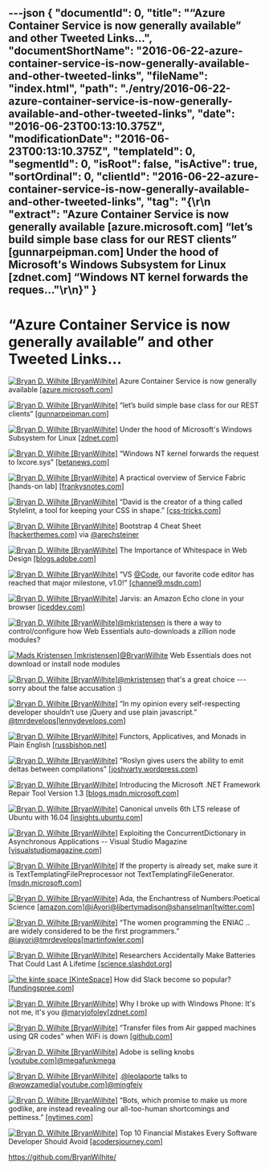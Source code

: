 ---json
{
  "documentId": 0,
  "title": "“Azure Container Service is now generally available” and other Tweeted Links…",
  "documentShortName": "2016-06-22-azure-container-service-is-now-generally-available-and-other-tweeted-links",
  "fileName": "index.html",
  "path": "./entry/2016-06-22-azure-container-service-is-now-generally-available-and-other-tweeted-links",
  "date": "2016-06-23T00:13:10.375Z",
  "modificationDate": "2016-06-23T00:13:10.375Z",
  "templateId": 0,
  "segmentId": 0,
  "isRoot": false,
  "isActive": true,
  "sortOrdinal": 0,
  "clientId": "2016-06-22-azure-container-service-is-now-generally-available-and-other-tweeted-links",
  "tag": "{\r\n  \"extract\": \"Azure Container Service is now generally available [azure.microsoft.com] “let’s build simple base class for our REST clients” [gunnarpeipman.com] Under the hood of Microsoft's Windows Subsystem for Linux [zdnet.com] “Windows NT kernel forwards the reques...\"\r\n}"
}
---

# “Azure Container Service is now generally available” and other Tweeted Links…

[<img alt="Bryan D. Wilhite [BryanWilhite]" src="https://songhay.blob.core.windows.net/shared-social-twitter/BryanWilhite.jpeg">](http://songhayblog.azurewebsites.net/ "Bryan D. Wilhite [BryanWilhite]") Azure Container Service is now generally available [[azure.microsoft.com]](https://azure.microsoft.com/en-us/blog/azure-container-service-is-now-generally-available/)

[<img alt="Bryan D. Wilhite [BryanWilhite]" src="https://songhay.blob.core.windows.net/shared-social-twitter/BryanWilhite.jpeg">](http://songhayblog.azurewebsites.net/ "Bryan D. Wilhite [BryanWilhite]") “let’s build simple base class for our REST clients” [[gunnarpeipman.com]](http://gunnarpeipman.com/2016/04/why-azure-rest-api-s-and-how-to-prepare-for-using-them/)

[<img alt="Bryan D. Wilhite [BryanWilhite]" src="https://songhay.blob.core.windows.net/shared-social-twitter/BryanWilhite.jpeg">](http://songhayblog.azurewebsites.net/ "Bryan D. Wilhite [BryanWilhite]") Under the hood of Microsoft's Windows Subsystem for Linux [[zdnet.com]](http://www.zdnet.com/article/under-the-hood-of-microsofts-windows-subsystem-for-linux/#ftag=RSSbaffb68)

[<img alt="Bryan D. Wilhite [BryanWilhite]" src="https://songhay.blob.core.windows.net/shared-social-twitter/BryanWilhite.jpeg">](http://songhayblog.azurewebsites.net/ "Bryan D. Wilhite [BryanWilhite]") “Windows NT kernel forwards the request to lxcore.sys” [[betanews.com]](http://betanews.com/2016/04/24/windows-10-linux-subsystem/)

[<img alt="Bryan D. Wilhite [BryanWilhite]" src="https://songhay.blob.core.windows.net/shared-social-twitter/BryanWilhite.jpeg">](http://songhayblog.azurewebsites.net/ "Bryan D. Wilhite [BryanWilhite]") A practical overview of Service Fabric [hands-on lab] [[frankysnotes.com]](http://www.frankysnotes.com/2016/04/a-practical-overview-of-service-fabric.html)

[<img alt="Bryan D. Wilhite [BryanWilhite]" src="https://songhay.blob.core.windows.net/shared-social-twitter/BryanWilhite.jpeg">](http://songhayblog.azurewebsites.net/ "Bryan D. Wilhite [BryanWilhite]") “David is the creator of a thing called Stylelint, a tool for keeping your CSS in shape.” [[css-tricks.com]](https://css-tricks.com/stylelint/)

[<img alt="Bryan D. Wilhite [BryanWilhite]" src="https://songhay.blob.core.windows.net/shared-social-twitter/BryanWilhite.jpeg">](http://songhayblog.azurewebsites.net/ "Bryan D. Wilhite [BryanWilhite]") Bootstrap 4 Cheat Sheet [[hackerthemes.com]](http://hackerthemes.com/bootstrap-cheatsheet) via [@arechsteiner](http://twitter.com/arechsteiner)

[<img alt="Bryan D. Wilhite [BryanWilhite]" src="https://songhay.blob.core.windows.net/shared-social-twitter/BryanWilhite.jpeg">](http://songhayblog.azurewebsites.net/ "Bryan D. Wilhite [BryanWilhite]") The Importance of Whitespace in Web Design [[blogs.adobe.com]](http://blogs.adobe.com/dreamweaver/2016/04/the-importance-of-whitespace-in-web-design.html)

[<img alt="Bryan D. Wilhite [BryanWilhite]" src="https://songhay.blob.core.windows.net/shared-social-twitter/BryanWilhite.jpeg">](http://songhayblog.azurewebsites.net/ "Bryan D. Wilhite [BryanWilhite]") “VS [@Code](http://twitter.com/Code), our favorite code editor has reached that major milestone, v1.0!” [[channel9.msdn.com]](https://channel9.msdn.com/coding4fun/blog/VS-Code-goes-10)

[<img alt="Bryan D. Wilhite [BryanWilhite]" src="https://songhay.blob.core.windows.net/shared-social-twitter/BryanWilhite.jpeg">](http://songhayblog.azurewebsites.net/ "Bryan D. Wilhite [BryanWilhite]") Jarvis: an Amazon Echo clone in your browser [[iceddev.com]](http://iceddev.com/blog/jarvis-an-amazon-echo-clone-in-your-browser/)

[<img alt="Bryan D. Wilhite [BryanWilhite]" src="https://songhay.blob.core.windows.net/shared-social-twitter/BryanWilhite.jpeg">](http://songhayblog.azurewebsites.net/ "Bryan D. Wilhite [BryanWilhite]")[@mkristensen](http://twitter.com/mkristensen) is there a way to control/configure how Web Essentials auto-downloads a zillion node modules?

[<img alt="Mads Kristensen [mkristensen]" src="https://songhay.blob.core.windows.net/shared-social-twitter/mkristensen.jpeg">](http://about.me/madskristensen "Mads Kristensen [mkristensen]")[@BryanWilhite](http://twitter.com/BryanWilhite) Web Essentials does not download or install node modules

[<img alt="Bryan D. Wilhite [BryanWilhite]" src="https://songhay.blob.core.windows.net/shared-social-twitter/BryanWilhite.jpeg">](http://songhayblog.azurewebsites.net/ "Bryan D. Wilhite [BryanWilhite]")[@mkristensen](http://twitter.com/mkristensen) that's a great choice ---sorry about the false accusation :)

[<img alt="Bryan D. Wilhite [BryanWilhite]" src="https://songhay.blob.core.windows.net/shared-social-twitter/BryanWilhite.jpeg">](http://songhayblog.azurewebsites.net/ "Bryan D. Wilhite [BryanWilhite]") “In my opinion every self-respecting developer shouldn’t use jQuery and use plain javascript.” [@tmrdevelops](http://twitter.com/tmrdevelops)[[lennydevelops.com]](http://lennydevelops.com/javascript/shouldnt-use-jquery-plain-javascript)

[<img alt="Bryan D. Wilhite [BryanWilhite]" src="https://songhay.blob.core.windows.net/shared-social-twitter/BryanWilhite.jpeg">](http://songhayblog.azurewebsites.net/ "Bryan D. Wilhite [BryanWilhite]") Functors, Applicatives, and Monads in Plain English [[russbishop.net]](http://www.russbishop.net/monoids-monads-and-functors)

[<img alt="Bryan D. Wilhite [BryanWilhite]" src="https://songhay.blob.core.windows.net/shared-social-twitter/BryanWilhite.jpeg">](http://songhayblog.azurewebsites.net/ "Bryan D. Wilhite [BryanWilhite]") “Roslyn gives users the ability to emit deltas between compilations” [[joshvarty.wordpress.com]](https://joshvarty.wordpress.com/2016/04/18/edit-and-continue-part-1-introduction/)

[<img alt="Bryan D. Wilhite [BryanWilhite]" src="https://songhay.blob.core.windows.net/shared-social-twitter/BryanWilhite.jpeg">](http://songhayblog.azurewebsites.net/ "Bryan D. Wilhite [BryanWilhite]") Introducing the Microsoft .NET Framework Repair Tool Version 1.3 [[blogs.msdn.microsoft.com]](https://blogs.msdn.microsoft.com/dotnet/2016/04/19/introducing-the-microsoft-net-framework-repair-tool-version-1-3/)

[<img alt="Bryan D. Wilhite [BryanWilhite]" src="https://songhay.blob.core.windows.net/shared-social-twitter/BryanWilhite.jpeg">](http://songhayblog.azurewebsites.net/ "Bryan D. Wilhite [BryanWilhite]") Canonical unveils 6th LTS release of Ubuntu with 16.04 [[insights.ubuntu.com]](http://insights.ubuntu.com/2016/04/20/canonical-unveils-6th-lts-release-of-ubuntu-with-16-04/)

[<img alt="Bryan D. Wilhite [BryanWilhite]" src="https://songhay.blob.core.windows.net/shared-social-twitter/BryanWilhite.jpeg">](http://songhayblog.azurewebsites.net/ "Bryan D. Wilhite [BryanWilhite]") Exploiting the ConcurrentDictionary in Asynchronous Applications -- Visual Studio Magazine [[visualstudiomagazine.com]](https://visualstudiomagazine.com/articles/2016/04/01/concurrentdictionary.aspx)

[<img alt="Bryan D. Wilhite [BryanWilhite]" src="https://songhay.blob.core.windows.net/shared-social-twitter/BryanWilhite.jpeg">](http://songhayblog.azurewebsites.net/ "Bryan D. Wilhite [BryanWilhite]") If the property is already set, make sure it is TextTemplatingFilePreprocessor not TextTemplatingFileGenerator. [[msdn.microsoft.com]](https://msdn.microsoft.com/en-us/library/ee844259.aspx)

[<img alt="Bryan D. Wilhite [BryanWilhite]" src="https://songhay.blob.core.windows.net/shared-social-twitter/BryanWilhite.jpeg">](http://songhayblog.azurewebsites.net/ "Bryan D. Wilhite [BryanWilhite]") Ada, the Enchantress of Numbers:Poetical Science [[amazon.com]](http://www.amazon.com/Ada-Enchantress-Numbers-Poetical-Science-ebook/dp/B005SV2A5Y%3FSubscriptionId%3D1SW6D7X6ZXXR92KVX0G2%26tag%3Dthekintespacec00%26linkCode%3Dxm2%26camp%3D2025%26creative%3D165953%26creativeASIN%3DB005SV2A5Y)[@iAyori](http://twitter.com/iAyori)[@libertymadison](http://twitter.com/libertymadison)[@shanselman](http://twitter.com/shanselman)[[twitter.com]](http://twitter.com/BryanWilhite/status/724317340934901761/photo/1)

[<img alt="Bryan D. Wilhite [BryanWilhite]" src="https://songhay.blob.core.windows.net/shared-social-twitter/BryanWilhite.jpeg">](http://songhayblog.azurewebsites.net/ "Bryan D. Wilhite [BryanWilhite]") “The women programming the ENIAC .. are widely considered to be the first programmers.” [@iayori](http://twitter.com/iayori)[@tmrdevelops](http://twitter.com/tmrdevelops)[[martinfowler.com]](http://martinfowler.com/articles/born-for-it.html)

[<img alt="Bryan D. Wilhite [BryanWilhite]" src="https://songhay.blob.core.windows.net/shared-social-twitter/BryanWilhite.jpeg">](http://songhayblog.azurewebsites.net/ "Bryan D. Wilhite [BryanWilhite]") Researchers Accidentally Make Batteries That Could Last A Lifetime [[science.slashdot.org]](https://science.slashdot.org/story/16/04/22/1551209/researchers-accidentally-make-batteries-that-could-last-a-lifetime?utm_source=feedly1.0mainlinkanon&utm_medium=feed)

[<img alt="the kinte space [KinteSpace]" src="https://songhay.blob.core.windows.net/shared-social-twitter/KinteSpace.png">](http://kintespace.com/ "the kinte space [KinteSpace]") How did Slack become so popular? [[fundingspree.com]](http://fundingspree.com/2016/04/04/how-did-slack-become-so-popular/)

[<img alt="Bryan D. Wilhite [BryanWilhite]" src="https://songhay.blob.core.windows.net/shared-social-twitter/BryanWilhite.jpeg">](http://songhayblog.azurewebsites.net/ "Bryan D. Wilhite [BryanWilhite]") Why I broke up with Windows Phone: It's not me, it's you [@maryjofoley](http://twitter.com/maryjofoley)[[zdnet.com]](http://www.zdnet.com/article/why-i-broke-up-withwindows-phone-its-not-me-its-you/#ftag=RSSbaffb68)

[<img alt="Bryan D. Wilhite [BryanWilhite]" src="https://songhay.blob.core.windows.net/shared-social-twitter/BryanWilhite.jpeg">](http://songhayblog.azurewebsites.net/ "Bryan D. Wilhite [BryanWilhite]") “Transfer files from Air gapped machines using QR codes” when WiFi is down [[github.com]](https://github.com/leonjza/qrxfer)

[<img alt="Bryan D. Wilhite [BryanWilhite]" src="https://songhay.blob.core.windows.net/shared-social-twitter/BryanWilhite.jpeg">](http://songhayblog.azurewebsites.net/ "Bryan D. Wilhite [BryanWilhite]") Adobe is selling knobs [[youtube.com]](https://www.youtube.com/watch?v=uw7vTGWvWCQ)[@megafunkmega](http://twitter.com/megafunkmega)

[<img alt="Bryan D. Wilhite [BryanWilhite]" src="https://songhay.blob.core.windows.net/shared-social-twitter/BryanWilhite.jpeg">](http://songhayblog.azurewebsites.net/ "Bryan D. Wilhite [BryanWilhite]") .[@leolaporte](http://twitter.com/leolaporte) talks to [@wowzamedia](http://twitter.com/wowzamedia)[[youtube.com]](https://www.youtube.com/watch?v=_Muupf37jn4)[@mingfeiy](http://twitter.com/mingfeiy)

[<img alt="Bryan D. Wilhite [BryanWilhite]" src="https://songhay.blob.core.windows.net/shared-social-twitter/BryanWilhite.jpeg">](http://songhayblog.azurewebsites.net/ "Bryan D. Wilhite [BryanWilhite]") “Bots, which promise to make us more godlike, are instead revealing our all-too-human shortcomings and pettiness.” [[nytimes.com]](http://www.nytimes.com/2016/04/24/magazine/what-chatbots-reveal-about-our-own-shortcomings.html?_r=0)

[<img alt="Bryan D. Wilhite [BryanWilhite]" src="https://songhay.blob.core.windows.net/shared-social-twitter/BryanWilhite.jpeg">](http://songhayblog.azurewebsites.net/ "Bryan D. Wilhite [BryanWilhite]") Top 10 Financial Mistakes Every Software Developer Should Avoid [[acodersjourney.com]](http://www.acodersjourney.com/2016/04/top-10-financial-mistakes-every-software-developer-should-avoid/)

<https://github.com/BryanWilhite/>
